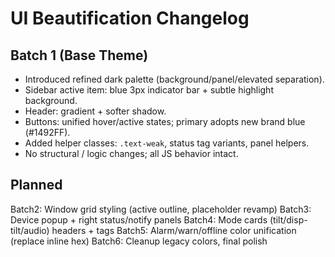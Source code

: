 # UI Beautification Changelog

## Batch 1 (Base Theme)
- Introduced refined dark palette (background/panel/elevated separation).
- Sidebar active item: blue 3px indicator bar + subtle highlight background.
- Header: gradient + softer shadow.
- Buttons: unified hover/active states; primary adopts new brand blue (#1492FF).
- Added helper classes: `.text-weak`, status tag variants, panel helpers.
- No structural / logic changes; all JS behavior intact.

## Planned
Batch2: Window grid styling (active outline, placeholder revamp)
Batch3: Device popup + right status/notify panels
Batch4: Mode cards (tilt/disp-tilt/audio) headers + tags
Batch5: Alarm/warn/offline color unification (replace inline hex)
Batch6: Cleanup legacy colors, final polish
